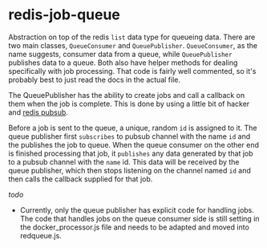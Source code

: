 redis-job-queue
===============

Abstraction on top of the redis `list` data type for queueing data. There are two main classes,
`QueueConsumer` and `QueuePublisher`. `QueueConsumer`, as the name suggests, consumer data from
a queue, while `QueuePublisher` publishes data to a queue. Both also have helper methods for
dealing specifically with job processing. That code is fairly well commented, so it's probably
best to just read the docs in the actual file.

The QueuePublisher has the ability to create jobs and call a callback on them when the job is
complete. This is done by using a little bit of hacker and [redis pubsub](http://redis.io/topics/pubsub).

Before a job is sent to the queue, a unique, random `id` is assigned to it. The queue publisher
first `subscribes` to pubsub channel with the name `id` and the publishes the job to queue. When
the queue consumer on the other end is finished processing that job, it `publishes` any data
generated by that job to a pubsub channel with the `name` id. This data will be received by the
queue publisher, which then stops listening on the channel named `id` and then calls the callback
supplied for that job.

_todo_

* Currently, only the queue publisher has explicit code for handling jobs. The code that handles
jobs on the queue consumer side is still setting in the docker\_processor.js file and needs to be 
adapted and moved into redqueue.js.
